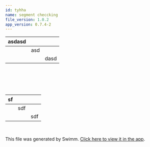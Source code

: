 ```yaml
---
id: tyhha
name: segment checcking
file_version: 1.0.2
app_version: 0.7.4-2
---
```


|asdasd|   |    |
|------|---|----|
|      |asd|    |
|      |   |dasd|

<br/>

| | | |
|---|-|---|

<br/>

|sf|   |   |
|--|---|---|
|  |sdf|   |
|  |   |sdf|

<br/>

This file was generated by Swimm. [Click here to view it in the app](http://localhost:5000/repos/Z2l0aHViJTNBJTNBc3Rva2Utd2VhdGhlciUzQSUzQUFkZGllQ29oZW4=/docs/tyhha).